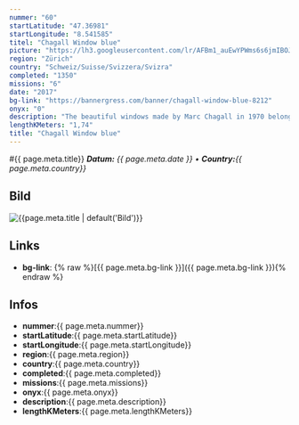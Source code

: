 ```yaml
---
nummer: "60"
startLatitude: "47.36981"
startLongitude: "8.541585"
titel: "Chagall Window blue"
picture: "https://lh3.googleusercontent.com/lr/AFBm1_auEwYPWms6s6jmIBOJZFoRSMvrTpY6DDPPkb4nOct4lRH0XbyvugdKCVXctZmV9ztrN20akwXzFh2we51ONW0bBvNHJkzoZck7l6e50Gpyu17O_l_conxSW8_FNiBhqaktjxcCciKUyqDoLPH1eD54m-jCWNhm2UwLe15692bnv3GT4L854tW5OMwKVFHBwBbe4Px0W6UCJ22Jf2hQ0OUyzwwso6MM3Bsh5MkyZ0Y3Ar_AwBsXOnfWiC9TSAq4UXdeSow41_JE8M_KltwzHrZyAgDom2oZi3iehlMjwFUK6vVd1sxaskSgPB29kTvghF4_oiO9A-p7N2L7L1LCQyHO5HPJ0uCemNaqIe6mkvkzHjRQ8JA5ZWSa_8Ra7i4jbq5mhiFR3AbhQi5gdy9COnTOtK-kMn323y3z1MuA613N0juNiNLgfqxZJ52MveHPBrt21978BqKQK37PYriMnZuIYkAYfgpsnH4JDb8VG_5tJUPSRKkCMZcuKA9QZhk6HrVHXL6lckzKdULCo5ssMKGOX-rylZKryBePaSqLJKYlSu05mt7JL3MYZQrUgj7EGR8IArZRLcIvt4f7RqBxnpuY8FD0qvpZn50iKnJ_NoTTTZYuR7g_T1xksJCiLw3_whGoZxn7zKSXofCqXew4mgMcdRt5rOyA9vSJ6d6rX58XbVJ0QY9YH0AUsMWw0Pi98o5nqt7oYGMhWqix4iKdjt8AxuUr3S2zojiNyjY2BrIwXBUCfuSDn7R7phqXhlo6HrEq66uUBSV5Dcdk_caSn70zATiyFwlb5dr0ITNshmtbBhZjaQqwBUsdtJvF67OT1OOUNflgcEGu2jmif3QZCzKY18g71ibRhpKw"
region: "Zürich"
country: "Schweiz/Suisse/Svizzera/Svizra"
completed: "1350"
missions: "6"
date: "2017"
bg-link: "https://bannergress.com/banner/chagall-window-blue-8212"
onyx: "0"
description: "The beautiful windows made by Marc Chagall in 1970 belong to the modern, yet classic cultural heritage of Zurich and bring many tourists to Fraumünster.\n\nOptimal starting point for all three windows"
lengthKMeters: "1,74"
title: "Chagall Window blue"
---
```


#{{ page.meta.title}}
_**Datum:** {{ page.meta.date }} • **Country:**{{ page.meta.country}}_

## Bild
![{{page.meta.title | default('Bild')}}]({{page.meta.picture}})

## Links
- **bg-link**: {% raw %}[{{ page.meta.bg-link }}]({{ page.meta.bg-link }}){% endraw %}

## Infos
- **nummer**:{{ page.meta.nummer}}
- **startLatitude**:{{ page.meta.startLatitude}}
- **startLongitude**:{{ page.meta.startLongitude}}
- **region**:{{ page.meta.region}}
- **country**:{{ page.meta.country}}
- **completed**:{{ page.meta.completed}}
- **missions**:{{ page.meta.missions}}
- **onyx**:{{ page.meta.onyx}}
- **description**:{{ page.meta.description}}
- **lengthKMeters**:{{ page.meta.lengthKMeters}}

